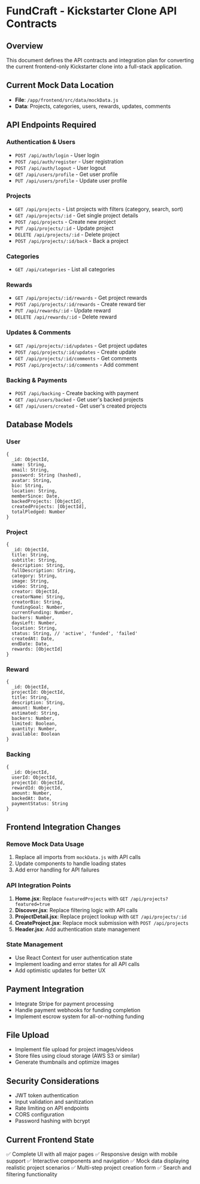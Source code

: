 # FundCraft - Kickstarter Clone API Contracts

## Overview
This document defines the API contracts and integration plan for converting the current frontend-only Kickstarter clone into a full-stack application.

## Current Mock Data Location
- **File**: `/app/frontend/src/data/mockData.js`
- **Data**: Projects, categories, users, rewards, updates, comments

## API Endpoints Required

### Authentication & Users
- `POST /api/auth/login` - User login
- `POST /api/auth/register` - User registration  
- `POST /api/auth/logout` - User logout
- `GET /api/users/profile` - Get user profile
- `PUT /api/users/profile` - Update user profile

### Projects
- `GET /api/projects` - List projects with filters (category, search, sort)
- `GET /api/projects/:id` - Get single project details
- `POST /api/projects` - Create new project
- `PUT /api/projects/:id` - Update project
- `DELETE /api/projects/:id` - Delete project
- `POST /api/projects/:id/back` - Back a project

### Categories
- `GET /api/categories` - List all categories

### Rewards
- `GET /api/projects/:id/rewards` - Get project rewards
- `POST /api/projects/:id/rewards` - Create reward tier
- `PUT /api/rewards/:id` - Update reward
- `DELETE /api/rewards/:id` - Delete reward

### Updates & Comments
- `GET /api/projects/:id/updates` - Get project updates
- `POST /api/projects/:id/updates` - Create update
- `GET /api/projects/:id/comments` - Get comments
- `POST /api/projects/:id/comments` - Add comment

### Backing & Payments
- `POST /api/backing` - Create backing with payment
- `GET /api/users/backed` - Get user's backed projects
- `GET /api/users/created` - Get user's created projects

## Database Models

### User
```
{
  _id: ObjectId,
  name: String,
  email: String,
  password: String (hashed),
  avatar: String,
  bio: String,
  location: String,
  memberSince: Date,
  backedProjects: [ObjectId],
  createdProjects: [ObjectId],
  totalPledged: Number
}
```

### Project
```
{
  _id: ObjectId,
  title: String,
  subtitle: String,
  description: String,
  fullDescription: String,
  category: String,
  image: String,
  video: String,
  creator: ObjectId,
  creatorName: String,
  creatorBio: String,
  fundingGoal: Number,
  currentFunding: Number,
  backers: Number,
  daysLeft: Number,
  location: String,
  status: String, // 'active', 'funded', 'failed'
  createdAt: Date,
  endDate: Date,
  rewards: [ObjectId]
}
```

### Reward
```
{
  _id: ObjectId,
  projectId: ObjectId,
  title: String,
  description: String,
  amount: Number,
  estimated: String,
  backers: Number,
  limited: Boolean,
  quantity: Number,
  available: Boolean
}
```

### Backing
```
{
  _id: ObjectId,
  userId: ObjectId,
  projectId: ObjectId,
  rewardId: ObjectId,
  amount: Number,
  backedAt: Date,
  paymentStatus: String
}
```

## Frontend Integration Changes

### Remove Mock Data Usage
1. Replace all imports from `mockData.js` with API calls
2. Update components to handle loading states
3. Add error handling for API failures

### API Integration Points
1. **Home.jsx**: Replace `featuredProjects` with `GET /api/projects?featured=true`
2. **Discover.jsx**: Replace filtering logic with API calls
3. **ProjectDetail.jsx**: Replace project lookup with `GET /api/projects/:id`
4. **CreateProject.jsx**: Replace mock submission with `POST /api/projects`
5. **Header.jsx**: Add authentication state management

### State Management
- Use React Context for user authentication state
- Implement loading and error states for all API calls
- Add optimistic updates for better UX

## Payment Integration
- Integrate Stripe for payment processing
- Handle payment webhooks for funding completion
- Implement escrow system for all-or-nothing funding

## File Upload
- Implement file upload for project images/videos
- Store files using cloud storage (AWS S3 or similar)
- Generate thumbnails and optimize images

## Security Considerations
- JWT token authentication
- Input validation and sanitization
- Rate limiting on API endpoints
- CORS configuration
- Password hashing with bcrypt

## Current Frontend State
✅ Complete UI with all major pages
✅ Responsive design with mobile support
✅ Interactive components and navigation
✅ Mock data displaying realistic project scenarios
✅ Multi-step project creation form
✅ Search and filtering functionality
